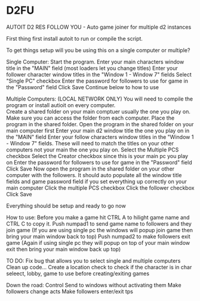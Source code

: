 # D2FU
AUTOIT D2 RES FOLLOW YOU - Auto game joiner for multiple d2 instances

First thing first install autoit to run or compile the script.

To get things setup will you be using this on a single computer or multiple?

Single Computer:
Start the program.
Enter your main characters window title in the "MAIN" field (most loaders let you change titles)
Enter your follower character window titles in the "Window 1 - Window 7" fields
Select "Single PC" checkbox
Enter the password for followers to use for game in the  "Password" field
Click Save 
Continue below to how to use

Multiple Computers: (LOCAL NETWORK ONLY) You will need to compile the program or install autioit on every computer.  
Create a shared folder on your main comptuer usually the one you play on.  Make sure you can access the folder from each computer.
Place the program in the shared folder.
Open the program in the shared folder on your main computer first
Enter your main d2 window title the one you play on in the "MAIN" field
Enter your follow characters window titles in the "Window 1 - Window 7" fields.  These will need to match the titles on your other computers not your main the one you play on.
Select the Multiple PCS checkbox
Select the Creator checkbox since this is your main pc you play on
Enter the password for followers to use for game in the  "Password" field
Click Save
Now open the program in the shared folder on your other computer with the followers.  It should auto populate all the window title fields and game password field if you set everything up correctly on your main computer
Click the multiple PCS checkbox
Click the follower checkbox
Click Save

Everything should be setup and ready to go now

How to use:
Before you make a game hit CTRL A to hilight game name and CTRL C to copy it. 
Push numpad1 to send game name to followers and they join game (If you are using single pc the windows will popup join game then bring your main window back to top)
Push numpad2 to make followers exit game (Again if using single pc they will popup on top of your main window exit then bring your main window back up top)


TO DO:
Fix bug that allows you to select single and multiple computers
Clean up code...
Create a location check to check if the character is in char seleect, lobby, game to use before creating/exiting games

Down the road:
Control Send to windows without activating them
Make followers change acts
Make followers enter/exit tps


